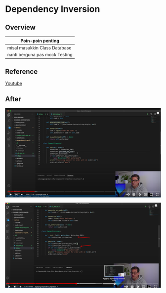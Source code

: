 # Dependency Inversion

## Overview

| Poin-poin penting             |
| ----------------------------- |
| misal masukkin Class Database |
| nanti berguna pas mock Testing   |

## Reference

[Youtube](https://www.youtube.com/watch?v=2ejbLVkCndI)


## After

![](img/2021-11-25-16-07-18.png)

![](img/2021-11-25-16-07-55.png)
